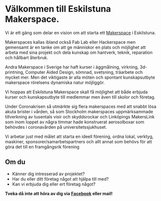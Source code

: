 # Välkommen till Eskilstuna Makerspace.

Vi är ett gäng som delar en vision om att starta ett [Makerspace](https://sv.wikipedia.org/wiki/Makerr%C3%B6relsen#Makerspace) i Eskilstuna.

Makerspaces kallas ibland också Fab Lab eller Hackerspace men gemensamt är en tanke om att ge människor en plats och möjlighet att arbeta med sina projekt och dela kunskap om hantverk, teknik, reparation och hållbart återbruk.

Andra Makerspace i Sverige har haft kurser i äggmålning, virkning, 3d-printning, Computer Aided Design, sömnad, svetsning, träarbete och mycket mer. Men det viktigaste är alla möten och spontant kunskapsutbyte makerspace rörelsens dynamiska natur möjliggör.

Vi hoppas att Eskilstuna Makerspace skall få möjlighet att både erbjuda kurser och kunskapsutbyte till medlemmar men även till skolor och företag.

Under Coronakrisen så utmärkte sig flera makerspaces med att snabbt lösa akuta brister i vården, så som Stockholm makerspaces uppmärksammade tillverkning av tusentals visir och skyddsrockar och Linköpings MakersLink som inom loppet av några timmar hade konstruerat aerosolboxar som behövdes i coronavården på universitetssjukhuset.

Vi arbetar just med målet att starta en ideell förening, ordna lokal, verktyg, maskiner, sponsorer/samarbetspartners och allt annat som behövs för att göra det till en framgångsrik förening

## Om du
* Känner dig intresserad av projektet?
* Har du eller ditt företag något att hjälpa till med? 
* Kan vi erbjuda dig eller ert företag något?

**Tveka då inte att höra av dig via [Facebook](https://www.facebook.com/groups/161824791767937/) eller mail!**

